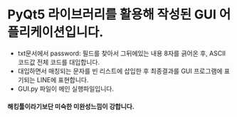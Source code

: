 # PyQt5 라이브러리를 활용해 작성된 GUI 어플리케이션입니다.
* txt문서에서 password: 필드를 찾아서 그뒤에있는 내용 8자를 긁어온 후, ASCII 코드값 전체 코드를 대입합니다.
* 대입하면서 매칭되는 문자를 빈 리스트에 삽입한 후 최종결과를 GUI 프로그램에 표기되는 LINE에 표현합니다.
* GUI.py 파일이 메인 실행파일입니다.
#### 해킹툴이라기보단 미숙한 미완성느낌이 강합니다.
